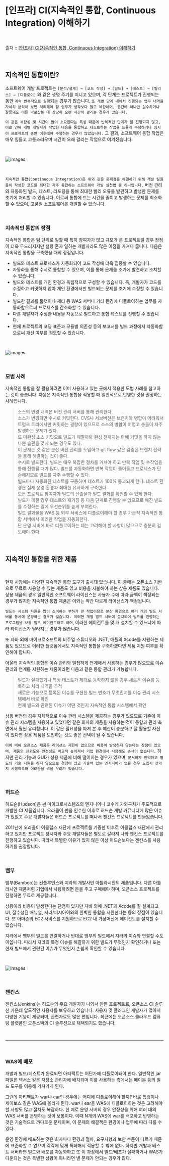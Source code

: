 # [인프라] CI(지속적인 통합, Continuous Integration) 이해하기

<br/>

출처 :: [[인프라] CI(지속적인 통합, Continuous Integration) 이해하기](https://12bme.tistory.com/151?category=739421)

<br/>

## 지속적인 통합이란?

소프트웨어 개발 프로젝트는 `[분석/설계] → [코드 작성] → [빌드] → [테스트] → [릴리스] → [디플로이]` 와 같은 생명 주기를 지니고 있으며, 각 단계는 프로젝트가 진행되는 동안 `계속 반복적으로 실행`되는 경우가 많습니다. `또 개별 단계 내에서 진행되는 업무 내역을 자세히 분석해 보면 처리해야 할 업무가 생각보다 많고 복잡하며, 중간에 하나만 실수하거나 잘못돼도 이를 바로잡는 데 상당히 오랜 시간이 걸리는 경우가 많습니다.`

`이 같은 복잡성 및 시간이 많이 소요된다는 특성 때문에 반복적인 단계가 잘 진행되지 않고, 이로 인해 개별 개발자가 작업한 내용을 통합하고 테스트하는 작업을 드물게 수행하거나 심지어 프로젝트의 중반 이후에야 수행하는 경우가 많았습니다.` 그 결과, 소프트웨어 통합 작업은 매우 힘들고 고통스러우며 시간이 오래 걸리는 작업으로 여겨졌습니다.

<br/>

![images](../Images/20191203/20191203-1620-01.png)

<br/>

`지속적인 통합(Continuous Integration)은 위와 같은 문제점을 해결하기 위해 개발 팀원들이 작성한 코드를 최대한 자주 통합하는 소프트웨어 개발 실천법 중 하나입니다.` 버전 관리와 자동화된 빌드, 테스트, 리포팅을 통해 최대한 빨리 오류를 발견하고 발생한 문제를 조기에 처리할 수 있습니다. 이로써 통합에 드는 시간을 줄이고 발생하는 문제를 최소화할 수 있으며, 고품질 소프트웨어를 개발할 수 있습니다.

<br/>

### 지속적인 통합의 장점

지속적인 통합은 팀 단위로 일할 때 특히 참여자가 많고 규모가 큰 프로젝트일 경우 장점이 더욱 두드러지지만 설령 혼자 일하는 개발자라도 많은 이점을 가져다 줍니다. 다음은 지속적인 통합을 구축했을 때의 장점입니다.

- 빌드와 테스트 프로세스가 자동화되어 코드 작성에 더욱 집중할 수 있습니다.
- 자동화를 통해 수시로 통합할 수 있으며, 이를 통해 문제를 조기에 발견하고 조치할 수 있습니다.
- 빌드와 테스트를 개인 환경과 독립적으로 구성할 수 있습니다. 즉, 개발자가 코드를 수정하고 커밋하지 않아 개인 환경에서만 빌드되는 문제를 조기에 수정할 수 있습니다.
- 빌드한 결과를 톰캣이나 제티 등 WAS 서버나 기타 환경에 디플로이하는 업무를 자동화함으로써 프로세스를 간소화할 수 있습니다.
- 다른 개발자가 수정한 내용을 자동으로 빌드하고 통합 테스트를 진행할 수 있습니다.
- 현재 프로젝트의 코딩 표준과 모듈별 의존성 등의 보고서를 빌드 과정에서 자동화함으로써 개선 여부를 검토할 수 있습니다.

<br/>

![images](../Images/20191203/20191203-1620-02.png)

<br/>

### 모범 사례

지속적인 통합을 잘 활용하려면 이미 사용하고 있는 곳에서 적용한 모범 사례를 참고하는 것이 좋습니다. 다음은 지속적인 통합을 적용할 때 일반적으로 반영한 것을 권장하는 사례입니다.

> 소스의 변경 내역은 버전 관리 서버를 통해 관리한다.<br/>
> 소스가 변경되면 수시로 커밋한다. CVS나 서브버전은 브랜치와 병합이 어려워서 트렁크 트리에서만 커밋하는 경향이 있으므로 소스의 병합이 어렵고 충돌이 자주 발생하는 문제가 있다.<br/>
> 또 미완성 소스 커밋으로 빌드가 깨질까봐 완성 전까지는 아예 커밋을 하지 않는 나쁜 습관을 갖게 되는 경우도 있다. <br/>
> 이 문제는 깃 같은 분산 버전 관리를 도입하고 git flow 같은 검증된 브랜치 전략을 통해 해결하는 것이 좋다.<br/>
> 수시로 빌드한다. 빌드는 매우 복잡한 절차를 거쳐야 하고 반복 작업 및 수작업을 통해 진행될 때가 많다.
> 빌드를 자동화하면 반복 작업이 줄어들고 프로세스가 단순해지므로 빌드를 자주 수행할 수 있다.<br/>
> 빌드마다 자동화된 테스트를 구동하며 테스트가 100% 통과되게 한다. 테스트 환경은 실제 운영 환경과 최대한 유사하게 구축한다.<br/>
> 모든 프로젝트 참여자가 빌드의 산출물과 빌드 결과를 확인할 수 있게 한다.<br/>
> 빌드가 깨질 경우 테스트와 패키징 등 다음 단계로 진행할 수 없으므로 깨진 빌드를 수정하는 일에 우선순위를 높게 부여한다.<br/>
> 빌드 결과물을 WAS 등 외부 서비스에 디플로이해야 할 경우 가급적 지속적인 통합 서버에서 이러한 작업을 자동화한다. <br/>
> 단 운영 서버에 바로 디플로이하는 데는 고려해야 할 사항이 많으므로 충분히 검토해야 한다.

<br/>

## 지속적인 통합을 위한 제품

<br/>

현재 시장에는 다양한 지속적인 통합 도구가 출시돼 있습니다. 이 중에는 오픈소스 기반으로 무료로 사용할 수 있는 제품도 있고 비용을 지불해야 하는 상용 제품도 있습니다. 상용 제품의 경우 일반적인 소프트웨어 라이선스는 사용자 수에 따라 금액이 책정되는 경우가 많지만 지속적인 통합 제품은 이와는 약간 다르게 라이선스가 책정됩니다.

`빌드는 시스템 자원을 많이 소비하는 부하가 큰 작업이므로 분산 환경으로 여러 개의 빌드 서버를 동시에 운영하는 경우가 많습니다. 이러한 개별 빌드 서버에 설치되어 빌드를 진행하는 프로그램을 보통 빌드 에이전트라고 하며`, 이러한 에이전트를 몇 개 설치할 수 있느냐에 따라 라이선스가 달라지는 경우가 많습니다.

또 자바 외에 마이크로소프트의 비주얼 스튜디오와 .NET, 애플의 Xcode를 지원하는 제품도 있으므로 이러한 플랫폼에서도 지속적인 통합을 구축하겠다면 제품 지원 여부를 확인해야 합니다.

아울러 지속적인 통합은 이슈 관리와 밀접하게 연계해서 사용하는 경우가 많으므로 이슈 관리와 연계를 지원하는 제품이라면 다음과 같은 통합 관리가 가능합니다.

> 빌드가 실패했거나 특정 테스트가 제대로 동작하지 않을 경우 새로운 이슈를 등록하고 처리 내역을 추적 <br/>
> 새로운 기능으로 등록된 이슈를 구현한 빌드 번호가 무엇인지를 이슈 관리 시스템에서 바로 확인<br/>
> 현재 빌드와 관련된 이슈가 어떤 것인지 지속적인 통합 시스템에서 확인<br/>

상용 버전의 경우 자체적으로 이슈 관리 시스템을 제공하는 경우가 있으므로 기존에 이슈 관리 시스템을 사용하고 있었다면 같은 회사의 제품을 사용하는 것이 통합과 관리 측면에서 훨씬 유리합니다. 이 같은 필요성을 따져 본 후 예산이 충분하고 잘 활용할 자신이 있다면 상용 제품을 도입하는 것도 좋은 선택이 될 수 있습니다.

`이에 비해 오픈소스 제품은 라이선스 제한이 없으므로 비용이 발생하지 않는다는 장점이 있으며, 제품의 신뢰도와 안정성도 비교적 높아져서 기업 환경에서 사용해도 손색이 없습니다.` 하지만 관리 기능과 GUI가 상용 제품에 비해 떨어지는 경우가 있으며, `문서화가 빈약하고 별도의 기술 지원을 하지 않으므로 경험이 많고 기술력 있는 엔지니어가 없을 경우 도입시 갖가지 시행착오와 어려움을 겪을 우려가 있습니다.`

<br/>

### 허드슨

허드슨(Hudson)은 썬 마이크로시스템즈의 엔지니어니 코수케 가와구치가 주도적으로 개발한 CI 제품입니다. 오라클이 썬을 인수한 이후로 허드슨 개발 커뮤니티에 많은 이슈가 있었고 주요 개발자들은 허드슨 프로젝트를 떠나서 젠킨스 프로젝트를 만들었습니다.

2011년에 오라클이 이클립스 재단에 프로젝트를 기증한 이후로 이클립스 재단에서 관리하고 있지만 프로젝트 창시자와 주요 개발자들은 별도로 갈라져 나와 젠킨스 프로젝트를 진행하고 있습니다. 따라서 특별한 이유가 있지 않은 이상 허드슨보다는 젠킨스를 사용하기를 권장합니다.

<br/>

### 뱀부

뱀부(Bamboo)는 컨플루언스와 지라의 개발사인 아틀라시안의 제품입니다. 다른 아틀라시안 제품처럼 기업에서 사용하려면 돈을 주고 구매해야 하며, 오픈소스 프로젝트를 진행하면 무료로 제공합니다.

상용이라 비용이 발생한다는 단점이 있지만 자바 외에 .NET과 Xcode를 잘 설계되고 UI, 잘수성된 매뉴얼, 지라/피시아이와의 완벽한 통합을 지원한다는 등의 장점이 있습니다. 또 아마존의 EC2 서비스를 지원하므로 EC2 내 가상머신에 에이전트를 설치할 수 있습니다.

지라에서 뱀부의 빌드를 연결하거나 반대로 뱀부의 빌드에서 지라의 이슈와 연결할 수도 이씁니다. 따라서 지라의 특정 이슈를 해결하기 위한 빌드가 무엇인지 확인하거나 또는 현재 빌드에서 관련된 이슈가 무엇인지 손쉽게 확인할 수 있습니다.

<br/>

![images](../Images/20191203/20191203-1620-03.png)

<br/>

### 젠킨스

젠킨스(Jenkins)는 허드슨의 주요 개발자가 나와서 만든 프로젝트로, 오픈소스 CI 솔루션 가운데 압도적인 사용자를 보유하고 있습니다. 사용자 및 플러그인 개발자가 많아서 다양한 기능이 제공되며, 관련자료도 많은 편입니다. 최근에는 오픈소스 클라우드 컴퓨팅 플랫폼인 오픈스택의 CI 솔루션으로 채택되기도 했습니다.

<br/>

---

<br/>

### WAS에 배포

개발과 빌드/테스트가 완료되면 아티팩트는 어딘가에 디플로이돼야 한다. 일반적인 jar 파일은 넥서스 같은 저장소 관리자에 배치되며 이를 사용하는 측에서는 메이븐 등의 빌드 도구를 이용해 가져가게 된다.

그런데 아티팩트가 war나 ear인 경우에는 어디에 디플로이해야 할까? 바로 톰캣이나 제이보스 같은 WAS에 올리게 된다. war나 ear을 WAS에 디플로이하는 것은 고려해야 할 사항도 많고 절차도 복잡하다. 한 예로 운영 서버의 경우 안정성을 위해 여러 대의 WAS 서버를 운영하는 것이 보통이다. 이때 N개의 WAS에 war를 배포하고 반영하는 것은 기술적으로 까다로운 문제이며, 이 문제의 해결책은 환경이나 업무에 따라 다를 수 있다.

운영 환경에 배포하는 것은 회사마다 환경과 절차, 요구사항과 보안 수준이 다르기 때문에 표준화할 수 없으며 각각에 맞게 특화해서 적용할 수 밖에 없다. 하지만 개발과 테스트 서버라면 빌드와 배포를 자동화하고 또 이 과정에서 빌드/배포가 실패하거나 WAS가 다운되는 것은 특별한 상황이 아니라면 별 문제가 안되는 경우가 많다.
